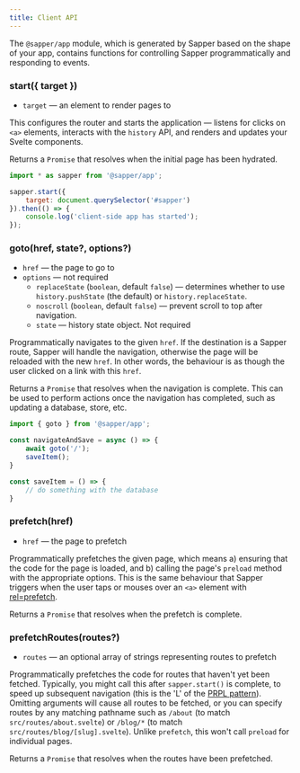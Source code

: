 ```yaml
---
title: Client API
---
```


The `@sapper/app` module, which is generated by Sapper based on the shape of your app, contains functions for controlling Sapper programmatically and responding to events.


### start({ target })

* `target` — an element to render pages to

This configures the router and starts the application — listens for clicks on `<a>` elements, interacts with the `history` API, and renders and updates your Svelte components.

Returns a `Promise` that resolves when the initial page has been hydrated.

```js
import * as sapper from '@sapper/app';

sapper.start({
	target: document.querySelector('#sapper')
}).then(() => {
	console.log('client-side app has started');
});
```


### goto(href, state?, options?)

* `href` — the page to go to
* `options` — not required
  * `replaceState` (`boolean`, default `false`) — determines whether to use `history.pushState` (the default) or `history.replaceState`.
  * `noscroll` (`boolean`, default `false`) — prevent scroll to top after navigation.
  * `state` — history state object. Not required

Programmatically navigates to the given `href`. If the destination is a Sapper route, Sapper will handle the navigation, otherwise the page will be reloaded with the new `href`. In other words, the behaviour is as though the user clicked on a link with this `href`.

Returns a `Promise` that resolves when the navigation is complete. This can be used to perform actions once the navigation has completed, such as updating a database, store, etc.

```js
import { goto } from '@sapper/app';

const navigateAndSave = async () => {
	await goto('/');
	saveItem();
}

const saveItem = () => {
	// do something with the database
}
```


### prefetch(href)

* `href` — the page to prefetch

Programmatically prefetches the given page, which means a) ensuring that the code for the page is loaded, and b) calling the page's `preload` method with the appropriate options. This is the same behaviour that Sapper triggers when the user taps or mouses over an `<a>` element with [rel=prefetch](docs#rel_prefetch).

Returns a `Promise` that resolves when the prefetch is complete.


### prefetchRoutes(routes?)

* `routes` — an optional array of strings representing routes to prefetch

Programmatically prefetches the code for routes that haven't yet been fetched. Typically, you might call this after `sapper.start()` is complete, to speed up subsequent navigation (this is the 'L' of the [PRPL pattern](https://developers.google.com/web/fundamentals/performance/prpl-pattern/)). Omitting arguments will cause all routes to be fetched, or you can specify routes by any matching pathname such as `/about` (to match `src/routes/about.svelte`) or `/blog/*` (to match `src/routes/blog/[slug].svelte`). Unlike `prefetch`, this won't call `preload` for individual pages.

Returns a `Promise` that resolves when the routes have been prefetched.
